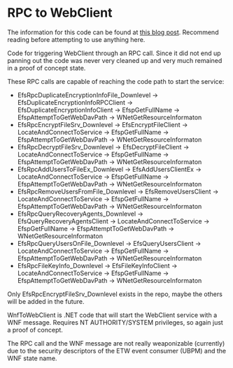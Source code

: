 # RPC to WebClient

The information for this code can be found at [this blog post](https://specterops.io/blog/2025/08/19/will-webclient-start/). Recommend reading before attempting to use anything here.

Code for triggering WebClient through an RPC call. Since it did not end up panning out the code was never very cleaned up and very much remained in a proof of concept state. 

These RPC calls are capable of reaching the code path to start the service:
* EfsRpcDuplicateEncryptionInfoFile_Downlevel -> EfsDuplicateEncryptionInfoRPCClient -> EfsDuplicateEncryptionInfoClient -> EfspGetFullName -> EfspAttemptToGetWebDavPath -> WNetGetResourceInformaton
* EfsRpcEncryptFileSrv_Downlevel -> EfsEncryptFileClient -> LocateAndConnectToService -> EfspGetFullName -> EfspAttemptToGetWebDavPath -> WNetGetResourceInformaton
* EfsRpcDecryptFileSrv_Downlevel -> EfsDecryptFileClient -> LocateAndConnectToService -> EfspGetFullName -> EfspAttemptToGetWebDavPath -> WNetGetResourceInformaton
* EfsRpcAddUsersToFileEx_Downlevel -> EfsAddUsersClientEx -> LocateAndConnectToService -> EfspGetFullName -> EfspAttemptToGetWebDavPath -> WNetGetResourceInformaton
* EfsRpcRemoveUsersFromFile_Downlevel -> EfsRemoveUsersClient -> LocateAndConnectToService -> EfspGetFullName -> EfspAttemptToGetWebDavPath -> WNetGetResourceInformaton
* EfsRpcQueryRecoveryAgents_Downlevel -> EfsQueryRecoveryAgentsClient -> LocateAndConnectToService -> EfspGetFullName -> EfspAttemptToGetWebDavPath -> WNetGetResourceInformaton
* EfsRpcQueryUsersOnFile_Downlevel -> EfsQueryUsersClient -> LocateAndConnectToService -> EfspGetFullName -> EfspAttemptToGetWebDavPath -> WNetGetResourceInformaton
* EfsRpcFileKeyInfo_Downlevel -> EfsFileKeyInfoClient -> LocateAndConnectToService -> EfspGetFullName -> EfspAttemptToGetWebDavPath -> WNetGetResourceInformaton

Only EfsRpcEncryptFileSrv_Downlevel exists in the repo, maybe the others will be added in the future. 

WnfToWebClient is .NET code that will start the WebClient service with a WNF message. Requires NT AUTHORITY/SYSTEM privileges, so again just a proof of concept.

The RPC call and the WNF message are not really weaponizable (currently) due to the security descriptors of the ETW event consumer (UBPM) and the WNF state name. 